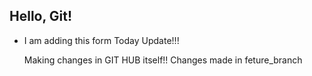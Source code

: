 ## Hello, Git!

- I am adding this form
  Today Update!!!

  Making changes in GIT HUB itself!!
  Changes made in feture_branch
